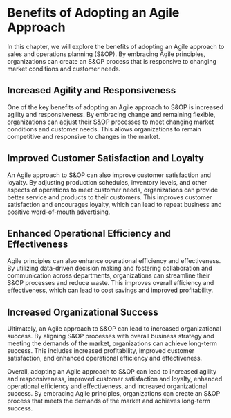 Benefits of Adopting an Agile Approach
===========================================================================================

In this chapter, we will explore the benefits of adopting an Agile approach to sales and operations planning (S&OP). By embracing Agile principles, organizations can create an S&OP process that is responsive to changing market conditions and customer needs.

Increased Agility and Responsiveness
------------------------------------

One of the key benefits of adopting an Agile approach to S&OP is increased agility and responsiveness. By embracing change and remaining flexible, organizations can adjust their S&OP processes to meet changing market conditions and customer needs. This allows organizations to remain competitive and responsive to changes in the market.

Improved Customer Satisfaction and Loyalty
------------------------------------------

An Agile approach to S&OP can also improve customer satisfaction and loyalty. By adjusting production schedules, inventory levels, and other aspects of operations to meet customer needs, organizations can provide better service and products to their customers. This improves customer satisfaction and encourages loyalty, which can lead to repeat business and positive word-of-mouth advertising.

Enhanced Operational Efficiency and Effectiveness
-------------------------------------------------

Agile principles can also enhance operational efficiency and effectiveness. By utilizing data-driven decision making and fostering collaboration and communication across departments, organizations can streamline their S&OP processes and reduce waste. This improves overall efficiency and effectiveness, which can lead to cost savings and improved profitability.

Increased Organizational Success
--------------------------------

Ultimately, an Agile approach to S&OP can lead to increased organizational success. By aligning S&OP processes with overall business strategy and meeting the demands of the market, organizations can achieve long-term success. This includes increased profitability, improved customer satisfaction, and enhanced operational efficiency and effectiveness.

Overall, adopting an Agile approach to S&OP can lead to increased agility and responsiveness, improved customer satisfaction and loyalty, enhanced operational efficiency and effectiveness, and increased organizational success. By embracing Agile principles, organizations can create an S&OP process that meets the demands of the market and achieves long-term success.
